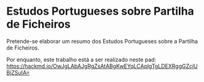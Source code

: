 # Estudos Portugueses sobre Partilha de Ficheiros

Pretende-se elaborar um resumo dos Estudos Portugueses sobre a Partilha de Ficheiros.

Por enquanto, este trabalho está a ser realizado neste pad:  https://hackmd.io/OwJgLAbAJgRgZsAtABgKwEYqLCAplgTgLDEXRggGZcjUBjZSuIA=
